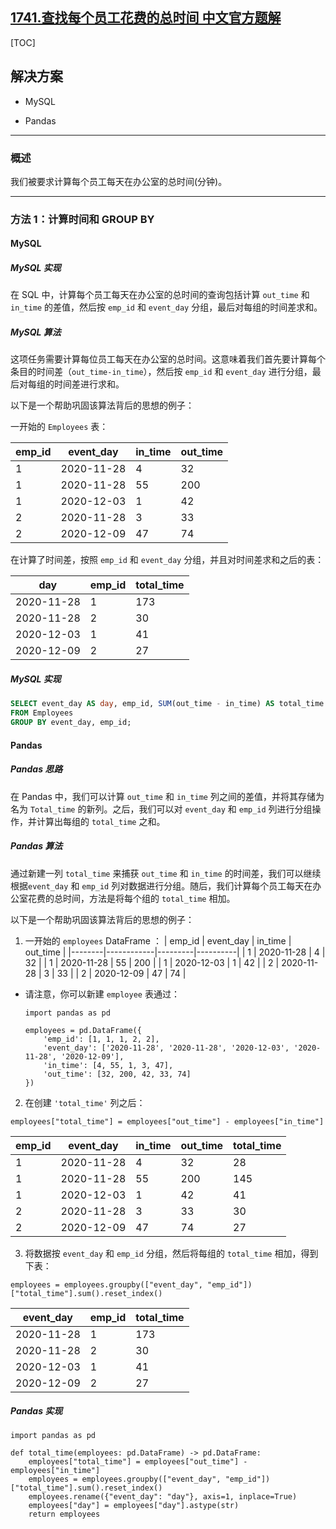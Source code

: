 ## [1741.查找每个员工花费的总时间 中文官方题解](https://leetcode.cn/problems/find-total-time-spent-by-each-employee/solutions/100000/cha-zhao-mei-ge-yuan-gong-hua-fei-de-zon-kyvs)

[TOC]

## 解决方案

- MySQL

- Pandas

---

### 概述

我们被要求计算每个员工每天在办公室的总时间(分钟)。

---

### 方法 1：计算时间和 GROUP BY

#### MySQL

##### MySQL 实现

在 SQL 中，计算每个员工每天在办公室的总时间的查询包括计算 `out_time` 和 `in_time` 的差值，然后按 `emp_id` 和 `event_day` 分组，最后对每组的时间差求和。

##### MySQL 算法

这项任务需要计算每位员工每天在办公室的总时间。这意味着我们首先要计算每个条目的时间差（`out_time-in_time`），然后按 `emp_id` 和 `event_day` 进行分组，最后对每组的时间差进行求和。

以下是一个帮助巩固该算法背后的思想的例子：

一开始的 `Employees` 表：

| emp_id | event_day  | in_time | out_time |
|--------|------------|---------|----------|
| 1      | 2020-11-28 | 4       | 32       |
| 1      | 2020-11-28 | 55      | 200      |
| 1      | 2020-12-03 | 1       | 42       |
| 2      | 2020-11-28 | 3       | 33       |
| 2      | 2020-12-09 | 47      | 74       |

在计算了时间差，按照 `emp_id` 和 `event_day` 分组，并且对时间差求和之后的表：

| day        | emp_id | total_time |
|------------|--------|------------|
| 2020-11-28 | 1      | 173        |
| 2020-11-28 | 2      | 30         |
| 2020-12-03 | 1      | 41         |
| 2020-12-09 | 2      | 27         |

##### MySQL 实现

```Sql
SELECT event_day AS day, emp_id, SUM(out_time - in_time) AS total_time
FROM Employees
GROUP BY event_day, emp_id;
```

#### Pandas

##### Pandas 思路

在 Pandas 中，我们可以计算 `out_time` 和 `in_time` 列之间的差值，并将其存储为名为 `Total_time` 的新列。之后，我们可以对 `event_day` 和 `emp_id` 列进行分组操作，并计算出每组的 `total_time` 之和。

##### Pandas 算法

通过新建一列 `total_time` 来捕获 `out_time` 和 `in_time` 的时间差，我们可以继续根据`event_day` 和 `emp_id` 列对数据进行分组。随后，我们计算每个员工每天在办公室花费的总时间，方法是将每个组的 `total_time` 相加。

以下是一个帮助巩固该算法背后的思想的例子：

1. 一开始的 `employees`  DataFrame ：
| emp_id | event_day  | in_time | out_time |
|--------|------------|---------|----------|
| 1      | 2020-11-28 | 4       | 32       |
| 1      | 2020-11-28 | 55      | 200      |
| 1      | 2020-12-03 | 1       | 42       |
| 2      | 2020-11-28 | 3       | 33       |
| 2      | 2020-12-09 | 47      | 74       |

- 请注意，你可以新建 `employee` 表通过：

    ```Python3
    import pandas as pd

    employees = pd.DataFrame({
        'emp_id': [1, 1, 1, 2, 2],
        'event_day': ['2020-11-28', '2020-11-28', '2020-12-03', '2020-11-28', '2020-12-09'],
        'in_time': [4, 55, 1, 3, 47],
        'out_time': [32, 200, 42, 33, 74]
    })
    ```

2. 在创建 `'total_time'` 列之后：

```Python3
employees["total_time"] = employees["out_time"] - employees["in_time"]
```

| emp_id | event_day  | in_time | out_time | total_time |
|--------|------------|---------|----------|------------|
| 1      | 2020-11-28 | 4       | 32       | 28         |
| 1      | 2020-11-28 | 55      | 200      | 145        |
| 1      | 2020-12-03 | 1       | 42       | 41         |
| 2      | 2020-11-28 | 3       | 33       | 30         |
| 2      | 2020-12-09 | 47      | 74       | 27         |

3. 将数据按 `event_day` 和 `emp_id` 分组，然后将每组的 `total_time` 相加，得到下表：

```Python3
employees = employees.groupby(["event_day", "emp_id"])["total_time"].sum().reset_index()
```

| event_day  | emp_id | total_time |
|------------|--------|------------|
| 2020-11-28 | 1      | 173        |
| 2020-11-28 | 2      | 30         |
| 2020-12-03 | 1      | 41         |
| 2020-12-09 | 2      | 27         |

##### Pandas 实现

```Python3
import pandas as pd

def total_time(employees: pd.DataFrame) -> pd.DataFrame:
    employees["total_time"] = employees["out_time"] - employees["in_time"]
    employees = employees.groupby(["event_day", "emp_id"])["total_time"].sum().reset_index()
    employees.rename({"event_day": "day"}, axis=1, inplace=True)
    employees["day"] = employees["day"].astype(str)
    return employees
```